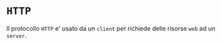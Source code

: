 # `HTTP`
Il protocollo `HTTP` e' usato da un `client` per richiede delle risorse `web` ad un `server`.  
